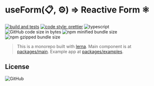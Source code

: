 # useForm(📋, ⚙️) ⇒ Reactive Form ⚛️

[![build and tests](https://github.com/amiroff157/reactjs-use-form/actions/workflows/node.js.yml/badge.svg)](https://github.com/amiroff157/reactjs-use-form/actions/workflows/node.js.yml)
[![code style: prettier](https://img.shields.io/badge/code_style-prettier-ff69b4.svg)](https://github.com/prettier/prettier)
![typescript](https://img.shields.io/npm/types/reactjs-use-form?label=with)
![GitHub code size in bytes](https://img.shields.io/github/languages/code-size/amiroff157/reactjs-use-form?label=repo%20size)
![npm minified bundle size](https://img.shields.io/bundlephobia/min/reactjs-use-form?label=minified)
![npm gzipped bundle size](https://img.shields.io/bundlephobia/minzip/reactjs-use-form?label=gzipped)

>  This is a monorepo built with [lerna](https://github.com/lerna/lerna). Main component is at [packages/main](https://github.com/amiroff157/reactjs-use-form/tree/main/packages/main). Example app at [packages/examples](https://github.com/amiroff157/reactjs-use-form/tree/main/packages/main).

## License

![GitHub](https://img.shields.io/github/license/amiroff157/reactjs-use-form?color=blue)
